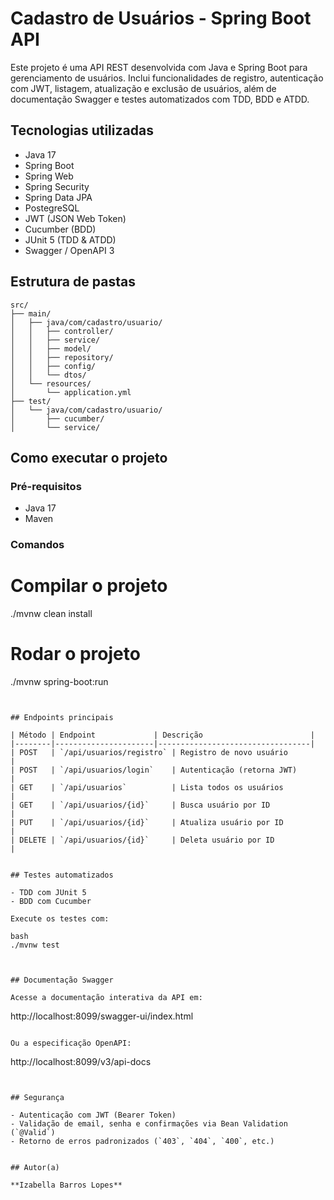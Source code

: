 
# Cadastro de Usuários - Spring Boot API

Este projeto é uma API REST desenvolvida com Java e Spring Boot para gerenciamento de usuários. Inclui funcionalidades de registro, autenticação com JWT, listagem, atualização e exclusão de usuários, além de documentação Swagger e testes automatizados com TDD, BDD e ATDD.


## Tecnologias utilizadas

- Java 17
- Spring Boot
- Spring Web
- Spring Security
- Spring Data JPA
- PostegreSQL
- JWT (JSON Web Token)
- Cucumber (BDD)
- JUnit 5 (TDD & ATDD)
- Swagger / OpenAPI 3


## Estrutura de pastas

```
src/
├── main/
│   ├── java/com/cadastro/usuario/
│   │   ├── controller/
│   │   ├── service/
│   │   ├── model/
│   │   ├── repository/
│   │   ├── config/
│   │   └── dtos/
│   └── resources/
│       └── application.yml
├── test/
│   └── java/com/cadastro/usuario/
│       ├── cucumber/
│       └── service/
```

## Como executar o projeto

### Pré-requisitos

- Java 17
- Maven

### Comandos

# Compilar o projeto
./mvnw clean install

# Rodar o projeto
./mvnw spring-boot:run
```


## Endpoints principais

| Método | Endpoint             | Descrição                        |
|--------|----------------------|----------------------------------|
| POST   | `/api/usuarios/registro` | Registro de novo usuário        |
| POST   | `/api/usuarios/login`    | Autenticação (retorna JWT)      |
| GET    | `/api/usuarios`          | Lista todos os usuários         |
| GET    | `/api/usuarios/{id}`     | Busca usuário por ID            |
| PUT    | `/api/usuarios/{id}`     | Atualiza usuário por ID         |
| DELETE | `/api/usuarios/{id}`     | Deleta usuário por ID           |


## Testes automatizados

- TDD com JUnit 5  
- BDD com Cucumber  

Execute os testes com:

bash
./mvnw test



## Documentação Swagger

Acesse a documentação interativa da API em:

```
http://localhost:8099/swagger-ui/index.html
```

Ou a especificação OpenAPI:

```
http://localhost:8099/v3/api-docs
```


## Segurança

- Autenticação com JWT (Bearer Token)  
- Validação de email, senha e confirmações via Bean Validation (`@Valid`)  
- Retorno de erros padronizados (`403`, `404`, `400`, etc.)  


## Autor(a)

**Izabella Barros Lopes**  



